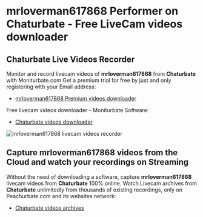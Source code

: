 # mrloverman617868 Performer on Chaturbate - Free LiveCam videos downloader

## Chaturbate Live Videos Recorder

Monitor and record livecam videos of **mrloverman617868** from **Chaturbate** with Moniturbate.com
Get a premium trial for free by just and only registering with your Email address:
* [mrloverman617868 Premium videos downloader](https://moniturbate.com/request-demo-licence-key.html)

Free livecam videos downloader - Moniturbate Software:
* [Chaturbate videos downloader](https://moniturbate.com/moniturbate-download-software.html)

![mrloverman617868 livecam videos recorder](https://peachurnet.com/templates/moniturbate-software.png)


## Capture mrloverman617868 videos from the Cloud and watch your recordings on Streaming

Without the need of downloading a software, capture **mrloverman617868** livecam videos from **Chaturbate** 100% online.
Watch Livecam archives from **Chaturbate** unlimitedly from thousands of existing recordings, only on Peachurbate.com and its websites network:
* [Chaturbate videos archives](https://peachurnet.com/)